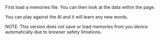 First load a memories file.
You can then look at the data within the page.

You can play against the AI and it will learn any new words.

NOTE: This version does not save or load memories from you device automatically due to browser safety limiations.
